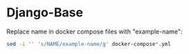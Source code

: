 # Django-Base

Replace name in docker compose files with "example-name":

```sh
sed -i '' 's/NAME/example-name/g' docker-compose*.yml
```
